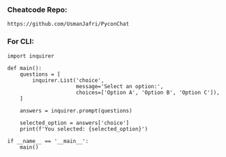 ### Cheatcode Repo:
    https://github.com/UsmanJafri/PyconChat

### For CLI:
    import inquirer

    def main():
        questions = [
            inquirer.List('choice',
                          message='Select an option:',
                          choices=['Option A', 'Option B', 'Option C']),
        ]
    
        answers = inquirer.prompt(questions)
    
        selected_option = answers['choice']
        print(f'You selected: {selected_option}')
    
    if __name__ == '__main__':
        main()
 